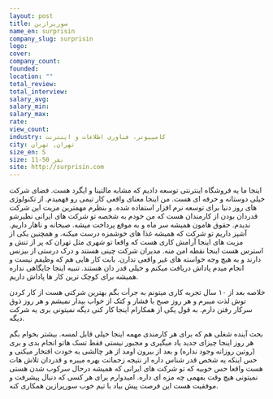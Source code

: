 ```yaml
---
layout: post
title: سورپرازین
name_en: surprisin
company_slug: surprisin
logo: 
cover: 
company_count:
founded:
location: ""
total_review: 
total_interview: 
salary_avg: 
salary_min: 
salary_max: 
rate: 
view_count: 
industry: کامپیوتر، فناوری اطلاعات و اینترنت
city: تهران, تهران
size_en: S
size: 11-50 نفر
site: http://surprisin.com
---
```


اینجا ما یه فروشگاه اینترنتی توسعه دادیم که مشابه مالتینا و ایگرد هست. فضای شرکت خیلی دوستانه و حرفه ای هست. من اینجا معنای واقعی کار تیمی رو فهمیدم. از تکنولوژی های روز دنیا برای توسعه نرم افزار استفاده شده. و بنظرم مهمترین مزیت این شرکت قدردان بودن از کارمندان هست که من خودم به شخصه تو شرکت های ایرانی نظیرشو ندیدم. حقوق هامون همیشه سر ماه و به موقع پرداخت میشه. صبحانه و ناهار داریم. آشپز داریم تو شرکت که همیشه غذا های خوشمزه درست میکنه. و همچنین یکی از مزیت های اینجا آرامش کاری هست که واقعا تو شهری مثل تهران که پر از تنش و استرس هست اینجا نقطه امن منه. مدیران شرکت چینی هستند و درک درستی از بیزنس دارند و به هیچ وجه خواسته های غیر واقعی ندارن. بابت کار هایی هم که وظیفم نیست و انجام میدم پاداش دریافت میکنم و خیلی قدر دان هستند. تنبیه اینجا جایگاهی نداره همیشه برای کوچک ترین کار ها پاداش داریم.

خلاصه بعد از ۱۰ سال تجربه کاری میتونم به جرأت بگم بهترین شرکتی هست از کار کردن توش لذت میبرم و هر روز صبح با فشار و کتک از خواب بیدار نمیشم و هر روز ذوق سرکار رفتن دارم. به قول یکی از همکارام اینجا کار کنی دیگه نمیتونی بری یه شرکت دیگه.

بحث آینده شغلی هم که برای هر کارمندی مهمه اینجا خیلی قابل لمسه. بیشتر بخوام بگم هر روز اینجا چیزای جدید یاد میگیری و مجبور نیستی فقط تسک هاتو انجام بدی و بری (روتین روزانه وجود نداره) و بعد از بیرون اومد از هر چالشی به خودت افتخار میکنی و حس اینکه یه شخص قدر شناس داره از نتیجه زحماتت بهره میبره و قدردان تلاش هات هست واقعا حس خوبیه که تو شرکت های ایرانی که همیشه درحال سرکوب شدن هستی نمیتونی هیچ وقت بفهمی چه مزه ای داره. امیدوارم برای هر کسی که دنبال پیشرفت و موفقیت هست این فرصت پیش بیاد با تیم خوب سورپرازین همکاری کنه.
